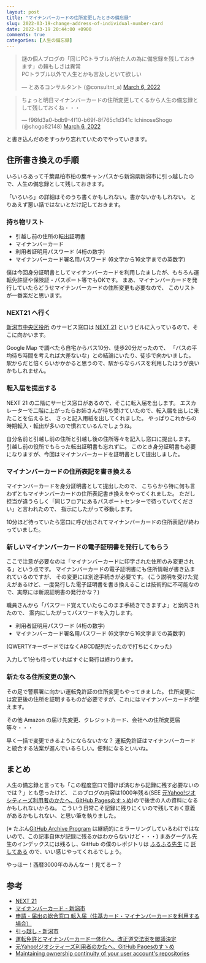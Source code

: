 ```yaml
---
layout: post
title: "マイナンバーカードの住所変更したときの備忘録"
slug: 2022-03-19-change-address-of-individual-number-card
date: 2022-03-19 20:44:00 +0900
comments: true
categories: [人生の備忘録]
---
```


<blockquote class="twitter-tweet"><p lang="ja" dir="ltr">謎の個人ブログの「同じPCトラブルが出た人の為に備忘録を残しておきます」の頼もしさは異常<br>PCトラブル以外で人生とかも言及しといて欲しい</p>&mdash; とあるコンサルタント (@consultnt_a) <a href="https://twitter.com/consultnt_a/status/1500348105836793856?ref_src=twsrc%5Etfw">March 6, 2022</a></blockquote> <script async src="https://platform.twitter.com/widgets.js" charset="utf-8"></script>

<blockquote class="twitter-tweet"><p lang="ja" dir="ltr">ちょっと明日マイナンバーカードの住所変更してくるから人生の備忘録として残しておくね・・・</p>&mdash; f96fd3a0-bdb9-4f10-b69f-8f765c1d341c IchinoseShogo (@shogo82148) <a href="https://twitter.com/shogo82148/status/1500451853678505986?ref_src=twsrc%5Etfw">March 6, 2022</a></blockquote> <script async src="https://platform.twitter.com/widgets.js" charset="utf-8"></script>

と書き込んだのをすっかり忘れていたのでやっていきます。

## 住所書き換えの手順

いろいろあって千葉県柏市柏の葉キャンパスから新潟県新潟市に引っ越したので、人生の備忘録として残しておきます。

「いろいろ」の詳細はそのうち書くかもしれない。書かないかもしれない。
とりあえず悪い話ではないとだけ記しておきます。

### 持ち物リスト

- 引越し前の住所の転出証明書
- マイナンバーカード
- 利用者証明用パスワード (4桁の数字)
- マイナンバーカード署名用パスワード (6文字から16文字までの英数字)

僕は今回身分証明書としてマイナンバーカードを利用したましたが、もちろん運転免許証や保険証・パスポート等でもOKです。
まあ、マイナンバーカードを発行していたらどうせマイナンバーカードの住所変更も必要なので、
このリストが一番楽だと思います。

### NEXT21 へ行く

[新潟市中央区役所](https://www.city.niigata.lg.jp/chuo/) のサービス窓口は [NEXT 21](https://www.next21-niigata.jp/) というビルに入っているので、そこに向かいます。

Google Map で調べたら自宅からバス10分、徒歩20分だったので、
「バスの平均待ち時間を考えれば大差ないな」との結論にいたり、徒歩で向かいました。
駅からだと倍くらいかかかると思うので、駅からならバスを利用したほうが良いかもしれません。

### 転入届を提出する

NEXT 21 の二階にサービス窓口があるので、そこに転入届を出します。
エスカレーターで二階に上がったらお姉さんが待ち受けていたので、転入届を出しに来たことを伝えると、
さっと記入用紙を出してくれました。
やっぱりこれからの時期転入・転出が多いので慣れているんでしょうね。

自分名前と引越し前の住所と引越し後の住所等々を記入し窓口に提出します。
引越し前の役所でもらった転出証明書も忘れずに。
このとき身分証明書も必要になりますが、今回はマイナンバーカードを証明書として提出しました。

### マイナンバーカードの住所表記を書き換える

マイナンバーカードを身分証明書として提出したので、
こちらから特に何も言わずともマイナンバーカードの住所表記書き換えをやってくれました。
ただし担当が違うらしく「同じフロアにあるパスポートセンターで待っていてください」と言われたので、
指示にしたがって移動します。

10分ほど待っていたら窓口に呼び出されてマイナンバーカードの住所表記が終わっていました。

### 新しいマイナンバーカードの電子証明書を発行してもらう

ここで注意が必要なのは「マイナンバーカードに印字された住所のみ変更される」という点です。
マイナンバーカードの電子証明書にも住所情報が書き込まれているのですが、
その変更には別途手続きが必要です。
(こう説明を受けた覚えがあるけど、一度発行した電子証明書を書き換えることは技術的に不可能なので、実際には新規証明書の発行かな？)

職員さんから「パスワード覚えていたらこのまま手続きできますよ」と案内されたので、
案内にしたがってパスワードを入力します。

- 利用者証明用パスワード (4桁の数字)
- マイナンバーカード署名用パスワード (6文字から16文字までの英数字)

(QWERTYキーボードではなくABCD配列だったので打ちにくかった)

入力して1分も待っていればすぐに発行は終わります。

### 新たなる住所変更の旅へ

その足で警察署に向かい運転免許証の住所変更もやってきました。
住所変更には変更後の住所を証明するものが必要ですが、これにはマイナンバーカードが使えます。

その他 Amazon の届け先変更、クレジットカード、会社への住所変更届等々・・・

早く一括で変更できるようにならないかな？
運転免許証はマイナンバーカードと統合する法案が進んでいるらしい。便利になるといいね。

## まとめ

人生の備忘録と言っても「この程度窓口で聞けば済むから記録に残す必要ないのでは？」とも思ったけど、
このブログの内容は1000年残る(SEE [元Yahoo!ジオシティーズ利用者のかたへ、GitHub Pagesのすゝめ](https://shogo82148.github.io/blog/2020/02/01/goodbye-geocities/))ので後世の人の資料になるかもしれないからね。
こういう日常こそ記録に残りにくいので残しておく意義があるかもしれない、と思い筆を執りました。

(※ たぶん[GitHub Archive Program](https://archiveprogram.github.com/) は継続的にミラーリングしているわけではないので、この記事自体が記録に残るかはわからないけど・・・)
まあグーグル先生のインデックスには残るし、GitHub の僕のレポジトリは [ふるふる先生](https://github.com/furusax0621/) に
[託してある](https://docs.github.com/en/account-and-profile/setting-up-and-managing-your-github-user-account/managing-access-to-your-personal-repositories/maintaining-ownership-continuity-of-your-user-accounts-repositories) ので、いい感じやってくれるでしょう。

やっほー！西暦3000年のみんなー！見てるー？

## 参考

- [NEXT 21](https://www.next21-niigata.jp/)
- [マイナンバーカード - 新潟市](https://www.city.niigata.lg.jp/kurashi/todokede/mynumber_card/mynumber_card.html)
- [申請・届出の総合窓口 転入届（住基カード・マイナンバーカードを利用する場合）](https://info-navi.city.niigata.lg.jp/navi/procInfo.do?procCode=13455&keyWord=0&fromAction=7)
- [引っ越し - 新潟市](https://www.city.niigata.lg.jp/smph/life_event/hikkoshi/index.html)
- [運転免許とマイナンバーカード一体化へ。改正道交法案を閣議決定](https://www.watch.impress.co.jp/docs/news/1393208.html)
- [元Yahoo!ジオシティーズ利用者のかたへ、GitHub Pagesのすゝめ](https://shogo82148.github.io/blog/2020/02/01/goodbye-geocities/)
- [Maintaining ownership continuity of your user account's repositories](https://docs.github.com/en/account-and-profile/setting-up-and-managing-your-github-user-account/managing-access-to-your-personal-repositories/maintaining-ownership-continuity-of-your-user-accounts-repositories)
